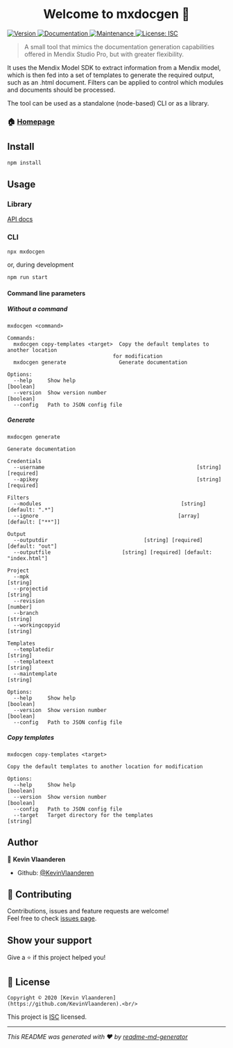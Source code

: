 <h1 align="center">Welcome to mxdocgen 👋</h1>

<p>
<a href="https://www.npmjs.com/package/mxdocgen" target="_blank">
    <img alt="Version" src="https://img.shields.io/npm/v/mxdocgen.svg">
</a>



<a href="https://github.com/KevinVlaanderen/MxDocGen#readme" target="_blank">
    <img alt="Documentation" src="https://img.shields.io/badge/documentation-yes-brightgreen.svg"/>
</a>

<a href="https://github.com/KevinVlaanderen/MxDocGen/graphs/commit-activity" target="_blank">
    <img alt="Maintenance" src="https://img.shields.io/badge/Maintained%3F-yes-green.svg"/>
</a>

<a href="https://github.com/KevinVlaanderen/MxDocGen/blob/master/LICENSE" target="_blank">
    <img alt="License: ISC"
         src="https://img.shields.io/github/license/KevinVlaanderen/mxdocgen"/>
</a>

</p>

> A small tool that mimics the documentation generation capabilities offered in Mendix Studio Pro, but with greater flexibility.

It uses the Mendix Model SDK to extract information from a Mendix model, which is then fed into a set of templates to generate the required output, such as an .html document.
Filters can be applied to control which modules and documents should be processed.

The tool can be used as a standalone (node-based) CLI or as a library.

### 🏠 [Homepage](https://github.com/KevinVlaanderen/MxDocGen#readme)



## Install

```sh
npm install
```

## Usage

### Library

[API docs](https://kevinvlaanderen.github.io/MxDocGen/)

### CLI

```sh
npx mxdocgen
```

or, during development

```sh
npm run start
```

#### Command line parameters

##### Without a command

```
mxdocgen <command>

Commands:
  mxdocgen copy-templates <target>  Copy the default templates to another location
                                  for modification
  mxdocgen generate                 Generate documentation

Options:
  --help     Show help                                                 [boolean]
  --version  Show version number                                       [boolean]
  --config   Path to JSON config file
```

##### Generate

```
mxdocgen generate

Generate documentation

Credentials
  --username                                                 [string] [required]
  --apikey                                                   [string] [required]

Filters
  --modules                                             [string] [default: ".*"]
  --ignore                                             [array] [default: ["**"]]

Output
  --outputdir                               [string] [required] [default: "out"]
  --outputfile                       [string] [required] [default: "index.html"]

Project
  --mpk                                                                 [string]
  --projectid                                                           [string]
  --revision                                                            [number]
  --branch                                                              [string]
  --workingcopyid                                                       [string]

Templates
  --templatedir                                                         [string]
  --templateext                                                         [string]
  --maintemplate                                                        [string]

Options:
  --help     Show help                                                 [boolean]
  --version  Show version number                                       [boolean]
  --config   Path to JSON config file
```

##### Copy templates

```
mxdocgen copy-templates <target>

Copy the default templates to another location for modification

Options:
  --help     Show help                                                 [boolean]
  --version  Show version number                                       [boolean]
  --config   Path to JSON config file
  --target   Target directory for the templates                         [string]
```


## Author


👤 **Kevin Vlaanderen**




* Github: [@KevinVlaanderen](https://github.com/KevinVlaanderen)


## 🤝 Contributing

Contributions, issues and feature requests are welcome!
<br/>Feel free to check [issues page](https://github.com/KevinVlaanderen/MxDocGen/issues).

## Show your support

Give a ⭐️ if this project helped you!


## 📝 License

    Copyright © 2020 [Kevin Vlaanderen](https://github.com/KevinVlaanderen).<br/>
This project is [ISC](https://github.com/KevinVlaanderen/MxDocGen/blob/master/LICENSE) licensed.

***
_This README was generated with ❤️ by [readme-md-generator](https://github.com/kefranabg/readme-md-generator)_